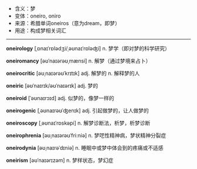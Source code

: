 - <span class="definition">含义：梦</span>
- <span class="definition">变体：oneiro, oniro</span>
- <span class="definition">来源：希腊单词oneiros（意为dream，即梦）</span>
- <span class="definition">用途：构成梦相关词汇</span>


---


<span class="vocabulary">**oneirology**</span> [ˌɒnaɪˈrɒlədʒi/ˌəʊnaɪˈrɒləʤi] n. 梦学（即对梦的科学研究）

<span class="vocabulary">**oneiromancy**</span> [əʊˈnaɪərəʊˌmænsi] n. 解梦（通过梦境来占卜）

<span class="vocabulary">**oneirocritic**</span> [əʊˌnaɪərəʊˈkrɪtɪk] adj. 解梦的 n. 解释梦的人

<span class="vocabulary">**oneiric**</span> [əʊˈnaɪrɪk/əʊˈnaɪərɪk] adj. 梦的

<span class="vocabulary">**oneiroid**</span> [ˈəʊnaɪrɔɪd] adj. 似梦的，像梦一样的 

<span class="vocabulary">**oneirogenic**</span> [ˌəʊnaɪrəʊˈʤenɪk] adj. 引起做梦的，让人做梦的

<span class="vocabulary">**oneiroscopy**</span> [ˌəʊnaɪˈrɒskəpi] n. 解梦诊断法，析梦，析梦诊断

<span class="vocabulary">**oneirophrenia**</span> [əʊˌnaɪərəʊˈfri:niə] n. 梦呓性精神病，梦状精神分裂症

<span class="vocabulary">**oneirodynia**</span> [əʊˌnaɪrəˈdɪniə] n. 睡眠中或梦中体会到的疼痛或不适感

<span class="vocabulary">**oneirism**</span> [əʊˈnaɪərɪzəm] n. 梦样状态，梦幻症
